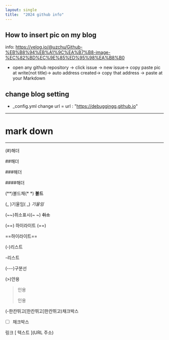 ```yaml
---
layout: single
title:  "2024 github info"
---
```

## How to insert pic on my blog 
info:
https://velog.io/@uzchu/Github-%EB%B8%94%EB%A1%9C%EA%B7%B8-image-%EC%82%BD%EC%9E%85%ED%95%98%EA%B8%B0
- open any github repository -> click issue -> new issue-> copy paste pic at write(not title)-> auto address created-> copy that address -> paste at your Markdown
## change blog setting 
- _config.yml
   change url =  url : "https://debuggingg.github.io"

---
# mark down 
---
(#)해더

##해더

###해더

####해더

(**)볼드채(* *)
**볼드**

(_ )기울임( _)
_기울임_

(~~)취소표시(~ ~)
~~취소~~

(==) 하이라이트 (==)

==하이라이트==

(-)리스트

-리스트

(---)구분선

(>)안용
>인용
>
>인용

(-한칸뛰고[한칸뛰고]한칸뛰고)채크박스

- [ ] 채크박스

링크 [ 텍스트 ](URL 주소)

